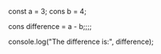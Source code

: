 const a = 3;
cons b = 4;

cons difference = a - b;;;;

console.log("The difference is:", difference);
